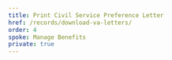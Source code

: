 ```yaml
---
title: Print Civil Service Preference Letter
href: /records/download-va-letters/
order: 4
spoke: Manage Benefits
private: true
---
```

